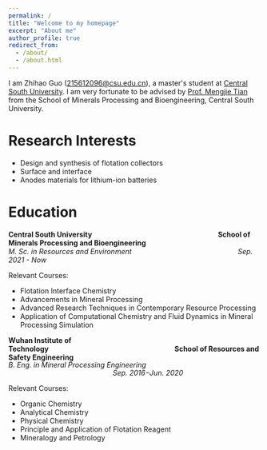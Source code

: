 ```yaml
---
permalink: /
title: "Welcome to my homepage"
excerpt: "About me"
author_profile: true
redirect_from: 
  - /about/
  - /about.html
---
```


  I am Zhihao Guo ([215612096@csu.edu.cn](mailto:215612096@csu.edu.cn)), a master's student at [Central South University](https://www.csu.edu.cn/). I am very fortunate to be advised by [Prof. Mengjie Tian](https://faculty.csu.edu.cn/tianmengjie/zh_CN/index.htm) from the School of Minerals Processing and Bioengineering, Central South University.

Research Interests
======
- Design and synthesis of flotation collectors
- Surface and interface
- Anodes materials for lithium-ion batteries

Education
======
**Central South University**&nbsp;&nbsp;&nbsp;&nbsp;&nbsp;&nbsp;&nbsp;&nbsp;&nbsp;&nbsp;&nbsp;&nbsp;&nbsp;&nbsp;&nbsp;&nbsp;&nbsp;&nbsp;&nbsp;&nbsp;&nbsp;&nbsp;&nbsp;&nbsp;&nbsp;&nbsp;&nbsp;&nbsp;&nbsp;&nbsp;&nbsp;&nbsp;&nbsp;&nbsp;&nbsp;&nbsp;&nbsp;&nbsp;&nbsp;&nbsp;&nbsp;&nbsp;&nbsp;&nbsp;&nbsp;&nbsp;&nbsp;&nbsp;&nbsp;&nbsp;&nbsp;&nbsp;&nbsp;&nbsp;&nbsp;&nbsp;&nbsp;&nbsp;&nbsp;&nbsp;&nbsp;&nbsp;&nbsp;&nbsp;**School of Minerals Processing and Bioengineering**
<span style="line-height: 1;">  
<em>M. Sc. in Resources and Environment</em> 
</span>&nbsp;&nbsp;&nbsp;&nbsp;&nbsp;&nbsp;&nbsp;&nbsp;&nbsp;&nbsp;&nbsp;&nbsp;&nbsp;&nbsp;&nbsp;&nbsp;&nbsp;&nbsp;&nbsp;&nbsp;&nbsp;&nbsp;&nbsp;&nbsp;&nbsp;&nbsp;&nbsp;&nbsp;&nbsp;&nbsp;&nbsp;&nbsp;&nbsp;&nbsp;&nbsp;&nbsp;&nbsp;&nbsp;&nbsp;&nbsp;&nbsp;&nbsp;&nbsp;&nbsp;&nbsp;&nbsp;&nbsp;&nbsp;&nbsp;&nbsp;&nbsp;&nbsp;&nbsp;<em>Sep. 2021 - Now</em>

Relevant Courses:
- Flotation Interface Chemistry
- Advancements in Mineral Processing
- Advanced Research Techniques in Contemporary Resource Processing
- Application of Computational Chemistry and Fluid Dynamics in Mineral Processing Simulation



**Wuhan Institute of Technology**&nbsp;&nbsp;&nbsp;&nbsp;&nbsp;&nbsp;&nbsp;&nbsp;&nbsp;&nbsp;&nbsp;&nbsp;&nbsp;&nbsp;&nbsp;&nbsp;&nbsp;&nbsp;&nbsp;&nbsp;&nbsp;&nbsp;&nbsp;&nbsp;&nbsp;&nbsp;&nbsp;&nbsp;&nbsp;&nbsp;&nbsp;&nbsp;&nbsp;&nbsp;&nbsp;&nbsp;&nbsp;&nbsp;&nbsp;&nbsp;&nbsp;&nbsp;&nbsp;&nbsp;&nbsp;&nbsp;&nbsp;&nbsp;&nbsp;&nbsp;&nbsp;&nbsp;&nbsp;&nbsp;&nbsp;&nbsp;&nbsp;&nbsp;&nbsp;&nbsp;&nbsp;&nbsp;&nbsp;&nbsp;**School of Resources and Safety Engineering**
<span style="line-height: 1;">  
<em>B. Eng. in Mineral Processing Engineering </em> 
</span>&nbsp;&nbsp;&nbsp;&nbsp;&nbsp;&nbsp;&nbsp;&nbsp;&nbsp;&nbsp;&nbsp;&nbsp;&nbsp;&nbsp;&nbsp;&nbsp;&nbsp;&nbsp;&nbsp;&nbsp;&nbsp;&nbsp;&nbsp;&nbsp;&nbsp;&nbsp;&nbsp;&nbsp;&nbsp;&nbsp;&nbsp;&nbsp;&nbsp;&nbsp;&nbsp;&nbsp;&nbsp;&nbsp;&nbsp;&nbsp;&nbsp;&nbsp;&nbsp;&nbsp;&nbsp;&nbsp;&nbsp;&nbsp;&nbsp;&nbsp;&nbsp;&nbsp;&nbsp;<em>Sep. 2016−Jun. 2020</em>

Relevant Courses:
- Organic Chemistry
- Analytical Chemistry
- Physical Chemistry
- Principle and Application of Flotation Reagent
- Mineralogy and Petrology

